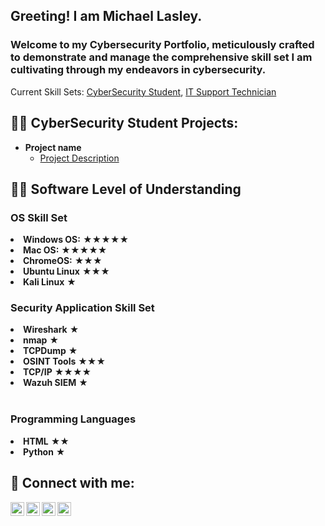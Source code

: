 <h2>Greeting!  I am Michael Lasley.</h2><h3>Welcome to my Cybersecurity Portfolio, meticulously crafted to demonstrate and manage the comprehensive skill set I am cultivating through my endeavors in cybersecurity.</h3>Current Skill Sets: <a href="https://github.com/michaeldlasley">CyberSecurity Student</a>, <a href="https://www.linkedin.com/in/mdlasley/">IT Support Technician</a> </h1>

<h2>👨‍💻 CyberSecurity Student Projects:</h2>

- <b>Project name</b>
  - [Project Description](https://)

<h2>👨‍💻 Software Level of Understanding</h2>

<!DOCTYPE html>
<html lang="en">
<head>
    <meta charset="UTF-8">
    <meta name="viewport" content="width=device-width, initial-scale=1.0">
</head>
<body>
        <h3>OS Skill Set</h3>
              <li><strong>Windows OS:</strong> <span class="stars">&#9733;&#9733;&#9733;&#9733;&#9733;</span></li>
              <li><strong>Mac OS:</strong> <span class="stars">&#9733;&#9733;&#9733;&#9733;&#9733;</span></li>
              <li><strong>ChromeOS:</strong> <span class="stars">&#9733;&#9733;&#9733;</span></li>
              <li><strong>Ubuntu Linux</strong> <span class="stars">&#9733;&#9733;&#9733;</span></li>
              <li><strong>Kali Linux</strong> <span class="stars">&#9733;</span></li>
        <h3>Security Application Skill Set</h3>
              <li><strong>Wireshark</strong> <span class="stars">&#9733;</span></li>
              <li><strong>nmap</strong> <span class="stars">&#9733;</span></li>
              <li><strong>TCPDump</strong> <span class="stars">&#9733;</span></li>
              <li><strong>OSINT Tools</strong> <span class="stars">&#9733;&#9733;&#9733;</span></li>
              <li><strong>TCP/IP</strong> <span class="stars">&#9733;&#9733;&#9733;&#9733;</span></li>
              <li><strong>Wazuh SIEM</strong> <span class="stars">&#9733;</span></li><br>
        <h3>Programming Languages</h3>
              <li><strong>HTML</strong> <span class="stars">&#9733;&#9733;</span></li>
              <li><strong>Python</strong> <span class="stars">&#9733;</span></li>

            
</body>
</html>

<h2> 🤳 Connect with me:</h2>

[<img align="left" alt="michaeldlasley | YouTube" width="22px" src="https://cdn.jsdelivr.net/npm/simple-icons@v3/icons/youtube.svg" />][youtube]
[<img align="left" alt="michaeldlasley | Twitter" width="22px" src="https://cdn.jsdelivr.net/npm/simple-icons@v3/icons/twitter.svg" />][twitter]
[<img align="left" alt="mdlasley | LinkedIn" width="22px" src="https://cdn.jsdelivr.net/npm/simple-icons@v3/icons/linkedin.svg" />][linkedin]
[<img align="left" alt="michaeldlasley | Instagram" width="22px" src="https://cdn.jsdelivr.net/npm/simple-icons@v3/icons/instagram.svg" />][instagram]

[twitter]: https://twitter.com/michaeldlasley
[youtube]: https://www.youtube.com/c/michaeldlasley
[instagram]: https://www.instagram.com/michaeldlasley/
[linkedin]: https://linkedin.com/in/mdlasley

<!--
**michaeldlasley/michaeldlasley** is a ✨ _special_ ✨ repository because its `README.md` (this file) appears on your GitHub profile.

Here are some ideas to get you started:

- 🔭 I’m currently working on ...
- 🌱 I’m currently learning ...
- 👯 I’m looking to collaborate on ...
- 🤔 I’m looking for help with ...
- 💬 Ask me about ...
- 📫 How to reach me: ...
- 😄 Pronouns: ...
- ⚡ Fun fact: ...
-->
